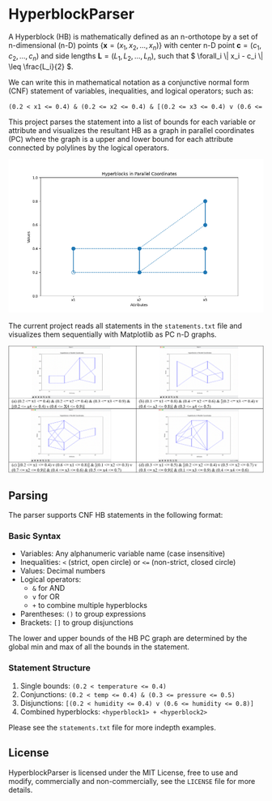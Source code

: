 # HyperblockParser

A Hyperblock (HB) is mathematically defined as an n-orthotope by a set of n-dimensional (n-D) points $`\{ \mathbf{x} = (x_1, x_2, \ldots, x_n) \} `$ with center n-D point $` \mathbf{c} = (c_1, c_2, \ldots, c_n) `$ and side lengths $` \mathbf{L} = (L_1, L_2, \ldots, L_n) `$, such that $` \forall_i \| x_i - c_i \| \leq \frac{L_i}{2} `$.

We can write this in mathematical notation as a conjunctive normal form (CNF) statement of variables, inequalities, and logical operators; such as:

```txt
(0.2 < x1 <= 0.4) & (0.2 <= x2 <= 0.4) & [(0.2 <= x3 <= 0.4) v (0.6 <= x3 <= 0.8)]
```

This project parses the statement into a list of bounds for each variable or attribute and visualizes the resultant HB as a graph in parallel coordinates (PC) where the graph is a upper and lower bound for each attribute connected by polylines by the logical operators.

![demo HB](./screenshots/demo_hb.png)

The current project reads all statements in the `statements.txt` file and visualizes them sequentially with Matplotlib as PC n-D graphs.

![demo HBs](./screenshots/demo.png)

## Parsing

The parser supports CNF HB statements in the following format:

### Basic Syntax

- Variables: Any alphanumeric variable name (case insensitive)
- Inequalities: `<` (strict, open circle) or `<=` (non-strict, closed circle)
- Values: Decimal numbers
- Logical operators:
  - `&` for AND
  - `v` for OR
  - `+` to combine multiple hyperblocks
- Parentheses: `()` to group expressions
- Brackets: `[]` to group disjunctions

The lower and upper bounds of the HB PC graph are determined by the global min and max of all the bounds in the statement.

### Statement Structure

1. Single bounds: `(0.2 < temperature <= 0.4)`
2. Conjunctions: `(0.2 < temp <= 0.4) & (0.3 <= pressure <= 0.5)`
3. Disjunctions: `[(0.2 < humidity <= 0.4) v (0.6 <= humidity <= 0.8)]`
4. Combined hyperblocks: `<hyperblock1> + <hyperblock2>`

Please see the `statements.txt` file for more indepth examples.

## License

HyperblockParser is licensed under the MIT License, free to use and modify, commercially and non-commercially, see the `LICENSE` file for more details.
